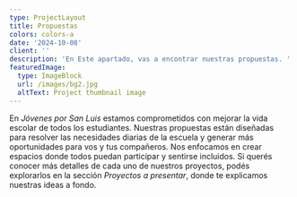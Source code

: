 ```yaml
---
type: ProjectLayout
title: Propuestas
colors: colors-a
date: '2024-10-08'
client: ''
description: 'En Este apartado, vas a encontrar nuestras propuestas. '
featuredImage:
  type: ImageBlock
  url: /images/bg2.jpg
  altText: Project thumbnail image
---
```

En *Jóvenes por San Luis* estamos comprometidos con mejorar la vida escolar de todos los estudiantes. Nuestras propuestas están diseñadas para resolver las necesidades diarias de la escuela y generar más oportunidades para vos y tus compañeros. Nos enfocamos en crear espacios donde todos puedan participar y sentirse incluidos. Si querés conocer más detalles de cada uno de nuestros proyectos, podés explorarlos en la sección *Proyectos a presentar*, donde te explicamos nuestras ideas a fondo.



